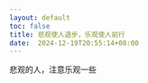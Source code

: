 ```yaml
---
layout: default
toc: false
title: 悲观使人退步，乐观使人前行
date:  2024-12-19T20:55:14+08:00
---
```


悲观的人，注意乐观一些
